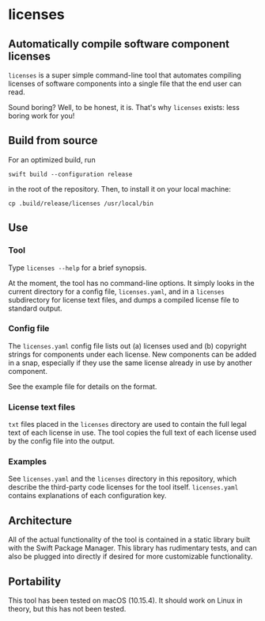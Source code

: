 # licenses

## Automatically compile software component licenses

`licenses` is a super simple command-line tool that automates compiling licenses of software components into a single file that the end user can read.

Sound boring? Well, to be honest, it is. That's why `licenses` exists: less boring work for you!

## Build from source

For an optimized build, run

    swift build --configuration release

in the root of the repository. Then, to install it on your local machine:

    cp .build/release/licenses /usr/local/bin

## Use

### Tool

Type `licenses --help` for a brief synopsis.

At the moment, the tool has no command-line options. It simply looks in the current directory for a config file, `licenses.yaml`, and in a `licenses` subdirectory for license text files, and dumps a compiled license file to standard output.

### Config file

The `licenses.yaml` config file lists out (a) licenses used and (b) copyright strings for components under each license. New components can be added in a snap, especially if they use the same license already in use by another component.

See the example file for details on the format.

### License text files

`txt` files placed in the `licenses` directory are used to contain the full legal text of each license in use. The tool copies the full text of each license used by the config file into the output.

### Examples

See `licenses.yaml` and the `licenses` directory in this repository, which describe the third-party code licenses for the tool itself. `licenses.yaml` contains explanations of each configuration key.

## Architecture

All of the actual functionality of the tool is contained in a static library built with the Swift Package Manager. This library has rudimentary tests, and can also be plugged into directly if desired for more customizable functionality.

## Portability

This tool has been tested on macOS (10.15.4). It should work on Linux in theory, but this has not been tested.
